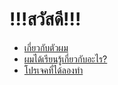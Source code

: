 # !!!สวัสดี!!!

+ [เกี่ยวกับตัวผม](aboutme)
+ [ผมได้เรียนรู้เกี่ยวกับอะไร?](learn)
+ [โปรเจคที่ได้ลองทำ](Tict-Tac-Toe)
